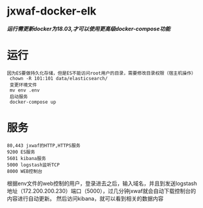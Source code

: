 # jxwaf-docker-elk

***运行需更新docker为18.03,才可以使用更高级docker-compose功能***

# 运行
```
因为ES要做持久化存储，但是ES不能访问root用户的目录，需要修改目录权限（宿主机操作）
 chown -R 101:101 data/elasticsearch/
 变更环境文件
 mv env .env
 启动服务
 docker-compose up

```

# 服务
```
80,443 jxwaf的HTTP,HTTPS服务
9200 ES服务
5601 kibana服务
5000 logstash监听TCP
8000 WEB控制台
```
根据env文件的web控制的用户，登录进去之后，输入域名，并且到发送logstash地址（172.200.200.230）端口（5000），过几分钟jxwaf就会自动下载控制台的内容进行自动更新。
然后访问kibana，就可以看到相关的数据内容
